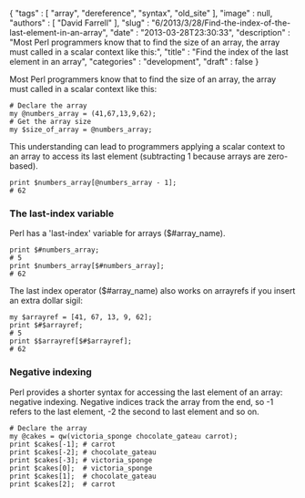 {
   "tags" : [
      "array",
      "dereference",
      "syntax",
      "old_site"
   ],
   "image" : null,
   "authors" : [
      "David Farrell"
   ],
   "slug" : "6/2013/3/28/Find-the-index-of-the-last-element-in-an-array",
   "date" : "2013-03-28T23:30:33",
   "description" : "Most Perl programmers know that to find the size of an array, the array must called in a scalar context like this:",
   "title" : "Find the index of the last element in an array",
   "categories" : "development",
   "draft" : false
}


Most Perl programmers know that to find the size of an array, the array must called in a scalar context like this:

``` prettyprint
# Declare the array
my @numbers_array = (41,67,13,9,62); 
# Get the array size
my $size_of_array = @numbers_array;
```

This understanding can lead to programmers applying a scalar context to an array to access its last element (subtracting 1 because arrays are zero-based).

``` prettyprint
print $numbers_array[@numbers_array - 1];
# 62
```

### The last-index variable

Perl has a 'last-index' variable for arrays ($\#array\_name).

``` prettyprint
print $#numbers_array; 
# 5
print $numbers_array[$#numbers_array]; 
# 62
```

The last index operator ($\#array\_name) also works on arrayrefs if you insert an extra dollar sigil:

``` prettyprint
my $arrayref = [41, 67, 13, 9, 62];
print $#$arrayref;
# 5
print $$arrayref[$#$arrayref]; 
# 62 
```

### Negative indexing

Perl provides a shorter syntax for accessing the last element of an array: negative indexing. Negative indices track the array from the end, so -1 refers to the last element, -2 the second to last element and so on.

``` prettyprint
# Declare the array
my @cakes = qw(victoria_sponge chocolate_gateau carrot);
print $cakes[-1]; # carrot
print $cakes[-2]; # chocolate_gateau
print $cakes[-3]; # victoria_sponge
print $cakes[0];  # victoria_sponge
print $cakes[1];  # chocolate_gateau
print $cakes[2];  # carrot
```
